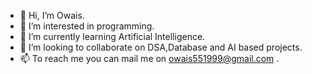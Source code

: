 - 👋 Hi, I’m Owais.
- 👀 I’m interested in programming.
- 🌱 I’m currently learning Artificial Intelligence. 
- 💞️ I’m looking to collaborate on DSA,Database and AI based projects. 
- 📫 To reach me you can mail me on owais551999@gmail.com .

<!---
Owais-5/Owais-5 is a ✨ special ✨ repository because its `README.md` (this file) appears on your GitHub profile.
You can click the Preview link to take a look at your changes.
--->
